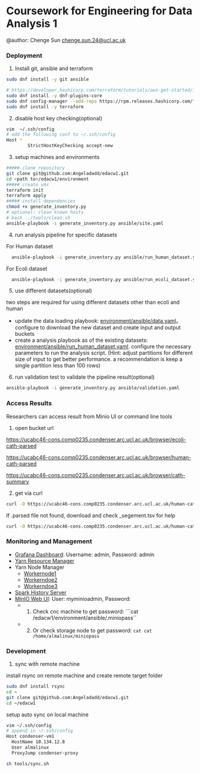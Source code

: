 # Coursework for Engineering for Data Analysis 1

@author: Chenge Sun <chenge.sun.24@ucl.ac.uk>

### Deployment

1. Install git, ansible and terraform

```sh
sudo dnf install -y git ansible

# https://developer.hashicorp.com/terraform/tutorials/aws-get-started/install-cli
sudo dnf install -y dnf-plugins-core
sudo dnf config-manager --add-repo https://rpm.releases.hashicorp.com/fedora/hashicorp.repo
sudo dnf install -y terraform
```

2. disable host key checking(optional)
```sh
vim  ~/.ssh/config
# add the following conf to ~/.ssh/config
Host *
        StrictHostKeyChecking accept-new
```
3. setup machines and environments
```sh
##### clone repository
git clone git@github.com:Angeladadd/edacw1.git
cd <path to>/edacw1/environment
##### create vms
terraform init
terraform apply
##### install dependencies
chmod +x generate_inventory.py
# optional: clean known hosts
# bash ../tools/clean.sh
ansible-playbook -i generate_inventory.py ansible/site.yaml
```

4. run analysis pipeline for specific datasets

  For Human dataset

```sh
  ansible-playbook -i generate_inventory.py ansible/run_human_dataset.yaml
  ```

  For Ecoli dataset

```sh
  ansible-playbook -i generate_inventory.py ansible/run_ecoli_dataset.yaml
  ```

5. use different datasets(optional)

  two steps are required for using different datasets other than ecoli and human

  - update the data loading playbook: [environment/ansible/data.yaml](https://github.com/Angeladadd/edacw1/blob/main/environment/ansible/data.yaml#L12)。 configure to download the new dataset and create input and output buckets
  - create a analysis playbook as of the existing datasets: [environment/ansible/run_human_dataset.yaml](https://github.com/Angeladadd/edacw1/blob/main/environment/ansible/run_human_dataset.yaml).
  configure the necessary parameters to run the analysis script. (Hint: adjust partitions for different size of input to get better performance. a recommendation is keep a single partition less than 100 rows)

6. run validation test to validate the pipeline result(optional)
  ```sh
  ansible-playbook -i generate_inventory.py ansible/validation.yaml
  ```


### Access Results

Researchers can access result from Minio UI or command line tools

1. open bucket url

https://ucabc46-cons.comp0235.condenser.arc.ucl.ac.uk/browser/ecoli-cath-parsed

https://ucabc46-cons.comp0235.condenser.arc.ucl.ac.uk/browser/human-cath-parsed

https://ucabc46-cons.comp0235.condenser.arc.ucl.ac.uk/browser/cath-summary

2. get via curl

```sh
curl -O https://ucabc46-cons.comp0235.condenser.arc.ucl.ac.uk/human-cath-parsed/AF-A0A024RBG1-F1-model_v4.parsed
```
  If .parsed file not found, download and check \_segement.tsv for help

```sh
curl -O https://ucabc46-cons.comp0235.condenser.arc.ucl.ac.uk/human-cath-parsed/AF-A0A024RBG1-F1-model_v4_segment.tsv
```

### Monitoring and Management

- [Grafana Dashboard](https://ucabc46-grafana.comp0235.condenser.arc.ucl.ac.uk/d/yarn-cluster-resource-hostnode/yarn-cluster-resource?orgId=1): Username: admin, Password: admin
- [Yarn Resource Manager](https://ucabc46-yarn.comp0235.condenser.arc.ucl.ac.uk/cluster)
- Yarn Node Manager
  - [Workernode1](https://ucabc46-workernode1.comp0235.condenser.arc.ucl.ac.uk/logs/)
  - [Workerndoe2](https://ucabc46-workernode2.comp0235.condenser.arc.ucl.ac.uk/logs/)
  - [Workerndoe3](https://ucabc46-workernode3.comp0235.condenser.arc.ucl.ac.uk/logs/)
- [Spark History Server](https://ucabc46-sparkhistory.comp0235.condenser.arc.ucl.ac.uk/)
- [MinIO Web UI](https://ucabc46-cons.comp0235.condenser.arc.ucl.ac.uk/login): User: myminioadmin, Password:
  - 1. Check cnc machine to get password: ```cat <path to>/edacw1/environment/ansible/.miniopass``
  - 2. Or check storage node to get password: ```cat cat /home/almalinux/miniopass```


### Development

1. sync with remote machine

install rsync on remote machine and create remote target folder

```sh
sudo dnf install rsync
cd ~
git clone git@github.com:Angeladadd/edacw1.git
cd ~/edacw1
```

setup auto sync on local machine

```sh
vim ~/.ssh/config
# append in ~/.ssh/config
Host condenser-vm1
  HostName 10.134.12.8
  User almalinux
  ProxyJump condenser-proxy

sh tools/sync.sh
```
